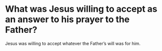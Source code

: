 # What was Jesus willing to accept as an answer to his prayer to the Father?

Jesus was willing to accept whatever the Father’s will was for him.
